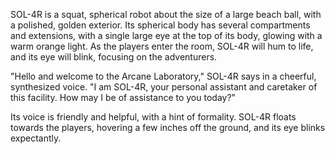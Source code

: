 SOL-4R is a squat, spherical robot about the size of a large beach ball, with a polished, golden exterior. Its spherical body has several compartments and extensions, with a single large eye at the top of its body, glowing with a warm orange light. As the players enter the room, SOL-4R will hum to life, and its eye will blink, focusing on the adventurers.

"Hello and welcome to the Arcane Laboratory," SOL-4R says in a cheerful, synthesized voice. "I am SOL-4R, your personal assistant and caretaker of this facility. How may I be of assistance to you today?"

Its voice is friendly and helpful, with a hint of formality. SOL-4R floats towards the players, hovering a few inches off the ground, and its eye blinks expectantly.